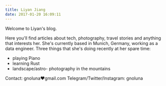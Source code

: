 ```yaml
---
title: Liyan Jiang 
date: 2017-01-20 16:09:11
---
```


Welcome to Liyan\'s blog. 

Here you\'ll find articles about tech, photography, travel stories and anything that interests her. She\'s currently based in Munich, Germany, working as a data engineer. Three things that she\'s doing recently at her spare time:
- playing Piano
- learning Rust
- landscape/astro- photography in the mountains

Contact: gnoluna❤gmail.com
Telegram/Twitter/Instagram: gnoluna


